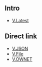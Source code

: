 ## Intro
 * [V.Latest](https://github.com/2DU/openNAMU)

## Direct link
 * [V.JSON](https://github.com/Make-openNAMU/Discard-openNAMU_Legacy/tree/df8b24da3bea67961cdb5d9a56a242c829e48259)
 * [V.File](https://github.com/Make-openNAMU/Discard-openNAMU_Legacy/tree/f71fc6d2958fdb898d42ff7347829c29a3777b17)
 * [V.OWNET](https://github.com/Make-openNAMU/Discard-openNAMU_Legacy/tree/8960d01a1dd21c6ed5e4e63449c685078e3f4e11)